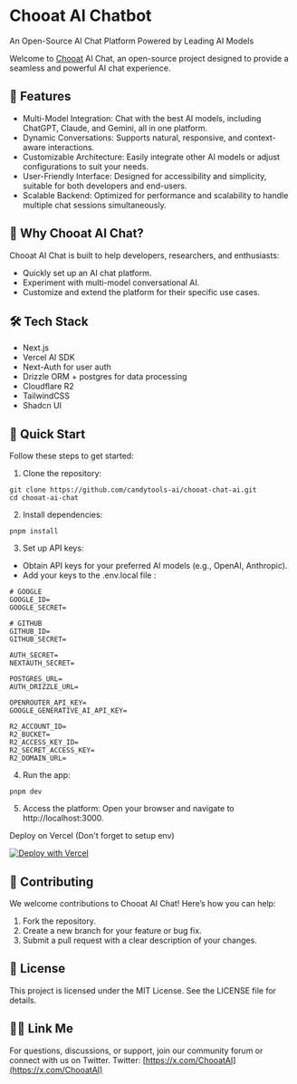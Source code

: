 # Chooat AI Chatbot

An Open-Source AI Chat Platform Powered by Leading AI Models

Welcome to [Chooat](https://chooat.com) AI Chat, an open-source project designed to provide a seamless and powerful AI chat experience.


## 🚀 Features
- Multi-Model Integration: Chat with the best AI models, including ChatGPT, Claude, and Gemini, all in one platform.
- Dynamic Conversations: Supports natural, responsive, and context-aware interactions.
- Customizable Architecture: Easily integrate other AI models or adjust configurations to suit your needs.
- User-Friendly Interface: Designed for accessibility and simplicity, suitable for both developers and end-users.
- Scalable Backend: Optimized for performance and scalability to handle multiple chat sessions simultaneously.


## 🎯 Why Chooat AI Chat?

Chooat AI Chat is built to help developers, researchers, and enthusiasts:
- Quickly set up an AI chat platform.
- Experiment with multi-model conversational AI.
- Customize and extend the platform for their specific use cases.


## 🛠️ Tech Stack

- Next.js
- Vercel AI SDK
- Next-Auth for user auth
- Drizzle ORM + postgres for data processing
- Cloudflare R2
- TailwindCSS
- Shadcn UI


## 🚀 Quick Start

Follow these steps to get started:

1. Clone the repository:

```
git clone https://github.com/candytools-ai/chooat-chat-ai.git  
cd chooat-ai-chat  
```

2. Install dependencies:

```
pnpm install
```

3. Set up API keys:

- Obtain API keys for your preferred AI models (e.g., OpenAI, Anthropic).
- Add your keys to the .env.local file :

```
# GOOGLE
GOOGLE_ID=
GOOGLE_SECRET=

# GITHUB
GITHUB_ID=
GITHUB_SECRET=

AUTH_SECRET=
NEXTAUTH_SECRET=

POSTGRES_URL=
AUTH_DRIZZLE_URL=

OPENROUTER_API_KEY=
GOOGLE_GENERATIVE_AI_API_KEY=

R2_ACCOUNT_ID=
R2_BUCKET=
R2_ACCESS_KEY_ID=
R2_SECRET_ACCESS_KEY=
R2_DOMAIN_URL=
```


4. Run the app:

```
pnpm dev
```


5. Access the platform:
Open your browser and navigate to http://localhost:3000.


Deploy on Vercel (Don't forget to setup env)

[![Deploy with Vercel](https://vercel.com/button)](https://vercel.com/new/clone?repository-url=https://github.com/candytools-ai/chooat-chat-ai.git&project-name=chooat-chat-ai&repository-name=chooat-chat-ai)


## 🤝 Contributing

We welcome contributions to Chooat AI Chat! Here’s how you can help:
1. Fork the repository.
2. Create a new branch for your feature or bug fix.
3. Submit a pull request with a clear description of your changes.


## 📄 License

This project is licensed under the MIT License. See the LICENSE file for details.


## 🧑‍💻 Link Me

For questions, discussions, or support, join our community forum or connect with us on Twitter.
Twitter: [https://x.com/ChooatAI](https://x.com/ChooatAI)